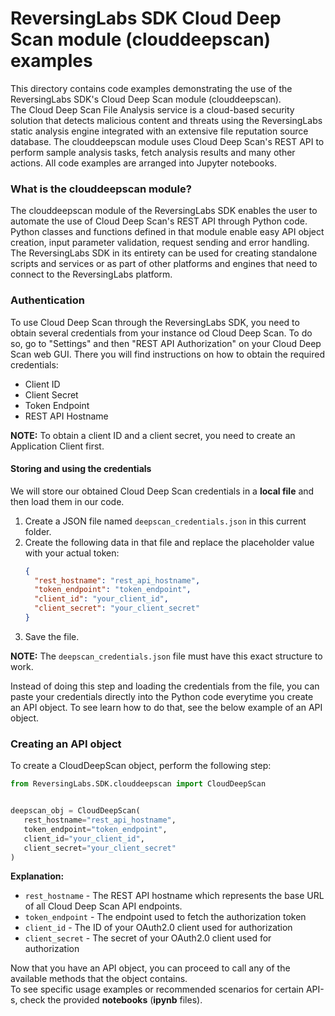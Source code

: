 # ReversingLabs SDK Cloud Deep Scan module (clouddeepscan) examples

This directory contains code examples demonstrating the use of the ReversingLabs SDK's Cloud Deep Scan module (clouddeepscan).  
The Cloud Deep Scan File Analysis service is a cloud-based security solution that detects malicious  content and threats using the ReversingLabs static analysis engine integrated with  an extensive file reputation source database.
The clouddeepscan module uses Cloud Deep Scan's REST API to perform sample analysis tasks, fetch analysis results and many other actions.
All code examples are arranged into Jupyter notebooks.

### What is the clouddeepscan module?
The clouddeepscan module of the ReversingLabs SDK enables the user to automate the use of Cloud Deep Scan's REST API through Python code.  
Python classes and functions defined in that module enable easy API object creation, input parameter validation, request sending and error handling.
The ReversingLabs SDK in its entirety can be used for creating standalone scripts and services or as part of other platforms and engines that need to connect to the ReversingLabs platform.

### Authentication
To use Cloud Deep Scan through the ReversingLabs SDK, you need to obtain several credentials from your instance od Cloud Deep Scan. To do so, go to "Settings" and then "REST API Authorization" on your Cloud Deep Scan web GUI.
There you will find instructions on how to obtain the required credentials:
- Client ID
- Client Secret
- Token Endpoint
- REST API Hostname  

**NOTE:** To obtain a client ID and a client secret, you need to create an Application Client first.

#### Storing and using the credentials
We will store our obtained Cloud Deep Scan credentials in a **local file** and then load them in our code.

1. Create a JSON file named `deepscan_credentials.json` in this current folder.
2. Create the following data in that file and replace the placeholder value with your actual token:
    ```json
    {
      "rest_hostname": "rest_api_hostname",
      "token_endpoint": "token_endpoint",
      "client_id": "your_client_id",
      "client_secret": "your_client_secret"
    }
    ```
3. Save the file.

**NOTE:** The `deepscan_credentials.json` file must have this exact structure to work.

Instead of doing this step and loading the credentials from the file, 
you can paste your credentials directly into the Python code everytime you create an API object.
To see learn how to do that, see the below example of an API object.


### Creating an API object 
To create a CloudDeepScan object, perform the following step:  

```python
from ReversingLabs.SDK.clouddeepscan import CloudDeepScan


deepscan_obj = CloudDeepScan(
   rest_hostname="rest_api_hostname",
   token_endpoint="token_endpoint",
   client_id="your_client_id",
   client_secret="your_client_secret"
)
```

**Explanation:**
- `rest_hostname` - The REST API hostname which represents the base URL of all Cloud Deep Scan API endpoints.
- `token_endpoint` - The endpoint used to fetch the authorization token
- `client_id` - The ID of your OAuth2.0 client used for authorization
- `client_secret` - The secret of your OAuth2.0 client used for authorization

Now that you have an API object, you can proceed to call any of the available methods that the object contains.  
To see specific usage examples or recommended scenarios for certain API-s, check the provided **notebooks**
(**ipynb** files).